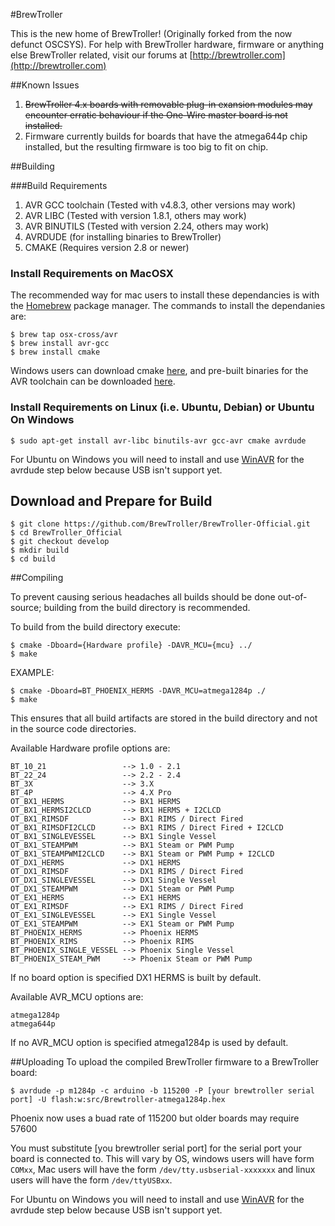 #BrewTroller

This is the new home of BrewTroller! (Originally forked from the now defunct OSCSYS). For help with BrewTroller hardware, firmware or anything else BrewTroller related, visit our forums at
[http://brewtroller.com](http://brewtroller.com)

##Known Issues
1. ~~BrewTroller 4.x boards with removable plug-in exansion modules may encounter erratic behaviour if the One-Wire master board is not installed.~~
2. Firmware currently builds for boards that have the atmega644p chip installed, but the resulting firmware is too big to fit on chip.


##Building

###Build Requirements
1. AVR GCC toolchain (Tested with v4.8.3, other versions may work)
2. AVR LIBC (Tested with version 1.8.1, others may work)
3. AVR BINUTILS (Tested with version 2.24, others may work)
4. AVRDUDE (for installing binaries to BrewTroller)
5. CMAKE (Requires version 2.8 or newer)

### Install Requirements on MacOSX
The recommended way for mac users to install these dependancies is with the [Homebrew](http://brew.sh) package manager.
The commands to install the dependanies are:
  ```
  $ brew tap osx-cross/avr
  $ brew install avr-gcc
  $ brew install cmake
  ```
Windows users can download cmake [here](http://www.cmake.org/download/), and pre-built binaries for the AVR toolchain can be downloaded [here](http://sourceforge.net/projects/mobilechessboar/files/avr-gcc%20snapshots%20%28Win32%29/avr-gcc-4.8_2013-03-06_mingw32.zip/download).  

### Install Requirements on Linux (i.e. Ubuntu, Debian) or Ubuntu On Windows
  ```
  $ sudo apt-get install avr-libc binutils-avr gcc-avr cmake avrdude
  ```
For Ubuntu on Windows you will need to install and use [WinAVR](http://www.ladyada.net/learn/avr/setup-win.html) for the avrdude step below because USB isn't support yet.
  
## Download and Prepare for Build
  ```
  $ git clone https://github.com/BrewTroller/BrewTroller-Official.git
  $ cd BrewTroller_Official
  $ git checkout develop
  $ mkdir build
  $ cd build
   ```
##Compiling

To prevent causing serious headaches all builds should be done out-of-source; building from the build directory is recommended.

To build from the build directory execute:

  ```
  $ cmake -Dboard={Hardware profile} -DAVR_MCU={mcu} ../
  $ make
  ```
  EXAMPLE:
  
  ```
  $ cmake -Dboard=BT_PHOENIX_HERMS -DAVR_MCU=atmega1284p ./
  $ make
  ```

This ensures that all build artifacts are stored in the build directory and not in the source code directories.

Available Hardware profile options are:

    BT_10_21                 --> 1.0 - 2.1
    BT_22_24                 --> 2.2 - 2.4
    BT_3X                    --> 3.X
    BT_4P                    --> 4.X Pro
    OT_BX1_HERMS             --> BX1 HERMS
    OT_BX1_HERMSI2CLCD       --> BX1 HERMS + I2CLCD
    OT_BX1_RIMSDF            --> BX1 RIMS / Direct Fired
    OT_BX1_RIMSDFI2CLCD      --> BX1 RIMS / Direct Fired + I2CLCD
    OT_BX1_SINGLEVESSEL      --> BX1 Single Vessel
    OT_BX1_STEAMPWM          --> BX1 Steam or PWM Pump
    OT_BX1_STEAMPWMI2CLCD    --> BX1 Steam or PWM Pump + I2CLCD
    OT_DX1_HERMS             --> DX1 HERMS
    OT_DX1_RIMSDF            --> DX1 RIMS / Direct Fired
    OT_DX1_SINGLEVESSEL      --> DX1 Single Vessel
    OT_DX1_STEAMPWM          --> DX1 Steam or PWM Pump
    OT_EX1_HERMS             --> EX1 HERMS
    OT_EX1_RIMSDF            --> EX1 RIMS / Direct Fired
    OT_EX1_SINGLEVESSEL      --> EX1 Single Vessel
    OT_EX1_STEAMPWM          --> EX1 Steam or PWM Pump
    BT_PHOENIX_HERMS         --> Phoenix HERMS
    BT_PHOENIX_RIMS          --> Phoenix RIMS
    BT_PHOENIX_SINGLE_VESSEL --> Phoenix Single Vessel
    BT_PHOENIX_STEAM_PWM     --> Phoenix Steam or PWM Pump
    
If no board option is specified DX1 HERMS is built by default.

Available AVR_MCU options are:

    atmega1284p
    atmega644p
    
If no AVR_MCU option is specified atmega1284p is used by default.

##Uploading
To upload the compiled BrewTroller firmware to a BrewTroller board:

```
$ avrdude -p m1284p -c arduino -b 115200 -P [your brewtroller serial port] -U flash:w:src/Brewtroller-atmega1284p.hex
```

Phoenix now uses a buad rate of 115200 but older boards may require 57600

You must substitute [you brewtroller serial port] for the serial port your board is connected to. This will vary by OS, windows users will have form `COMxx`,
Mac users will have the form `/dev/tty.usbserial-xxxxxxx` and linux users will have the form `/dev/ttyUSBxx`.

For Ubuntu on Windows you will need to install and use [WinAVR](http://www.ladyada.net/learn/avr/setup-win.html) for the avrdude step below because USB isn't support yet.
